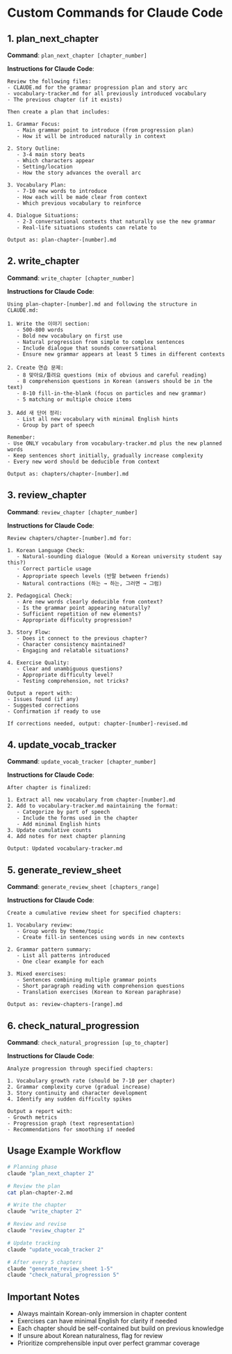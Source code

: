 # Custom Commands for Claude Code

## 1. plan_next_chapter

**Command**: `plan_next_chapter [chapter_number]`

**Instructions for Claude Code**:
```
Review the following files:
- CLAUDE.md for the grammar progression plan and story arc
- vocabulary-tracker.md for all previously introduced vocabulary
- The previous chapter (if it exists)

Then create a plan that includes:

1. Grammar Focus:
   - Main grammar point to introduce (from progression plan)
   - How it will be introduced naturally in context

2. Story Outline:
   - 3-4 main story beats
   - Which characters appear
   - Setting/location
   - How the story advances the overall arc

3. Vocabulary Plan:
   - 7-10 new words to introduce
   - How each will be made clear from context
   - Which previous vocabulary to reinforce

4. Dialogue Situations:
   - 2-3 conversational contexts that naturally use the new grammar
   - Real-life situations students can relate to

Output as: plan-chapter-[number].md
```

## 2. write_chapter

**Command**: `write_chapter [chapter_number]`

**Instructions for Claude Code**:
```
Using plan-chapter-[number].md and following the structure in CLAUDE.md:

1. Write the 이야기 section:
   - 500-800 words
   - Bold new vocabulary on first use
   - Natural progression from simple to complex sentences
   - Include dialogue that sounds conversational
   - Ensure new grammar appears at least 5 times in different contexts

2. Create 연습 문제:
   - 8 맞아요/틀려요 questions (mix of obvious and careful reading)
   - 8 comprehension questions in Korean (answers should be in the text)
   - 8-10 fill-in-the-blank (focus on particles and new grammar)
   - 5 matching or multiple choice items

3. Add 새 단어 정리:
   - List all new vocabulary with minimal English hints
   - Group by part of speech

Remember:
- Use ONLY vocabulary from vocabulary-tracker.md plus the new planned words
- Keep sentences short initially, gradually increase complexity
- Every new word should be deducible from context

Output as: chapters/chapter-[number].md
```

## 3. review_chapter

**Command**: `review_chapter [chapter_number]`

**Instructions for Claude Code**:
```
Review chapters/chapter-[number].md for:

1. Korean Language Check:
   - Natural-sounding dialogue (Would a Korean university student say this?)
   - Correct particle usage
   - Appropriate speech levels (반말 between friends)
   - Natural contractions (하는 → 하는, 그러면 → 그럼)

2. Pedagogical Check:
   - Are new words clearly deducible from context?
   - Is the grammar point appearing naturally?
   - Sufficient repetition of new elements?
   - Appropriate difficulty progression?

3. Story Flow:
   - Does it connect to the previous chapter?
   - Character consistency maintained?
   - Engaging and relatable situations?

4. Exercise Quality:
   - Clear and unambiguous questions?
   - Appropriate difficulty level?
   - Testing comprehension, not tricks?

Output a report with:
- Issues found (if any)
- Suggested corrections
- Confirmation if ready to use

If corrections needed, output: chapter-[number]-revised.md
```

## 4. update_vocab_tracker

**Command**: `update_vocab_tracker [chapter_number]`

**Instructions for Claude Code**:
```
After chapter is finalized:

1. Extract all new vocabulary from chapter-[number].md
2. Add to vocabulary-tracker.md maintaining the format:
   - Categorize by part of speech
   - Include the forms used in the chapter
   - Add minimal English hints
3. Update cumulative counts
4. Add notes for next chapter planning

Output: Updated vocabulary-tracker.md
```

## 5. generate_review_sheet

**Command**: `generate_review_sheet [chapters_range]`

**Instructions for Claude Code**:
```
Create a cumulative review sheet for specified chapters:

1. Vocabulary review:
   - Group words by theme/topic
   - Create fill-in sentences using words in new contexts

2. Grammar pattern summary:
   - List all patterns introduced
   - One clear example for each

3. Mixed exercises:
   - Sentences combining multiple grammar points
   - Short paragraph reading with comprehension questions
   - Translation exercises (Korean to Korean paraphrase)

Output as: review-chapters-[range].md
```

## 6. check_natural_progression

**Command**: `check_natural_progression [up_to_chapter]`

**Instructions for Claude Code**:
```
Analyze progression through specified chapters:

1. Vocabulary growth rate (should be 7-10 per chapter)
2. Grammar complexity curve (gradual increase)
3. Story continuity and character development
4. Identify any sudden difficulty spikes

Output a report with:
- Growth metrics
- Progression graph (text representation)
- Recommendations for smoothing if needed
```

## Usage Example Workflow

```bash
# Planning phase
claude "plan_next_chapter 2"

# Review the plan
cat plan-chapter-2.md

# Write the chapter
claude "write_chapter 2"

# Review and revise
claude "review_chapter 2"

# Update tracking
claude "update_vocab_tracker 2"

# After every 5 chapters
claude "generate_review_sheet 1-5"
claude "check_natural_progression 5"
```

## Important Notes

- Always maintain Korean-only immersion in chapter content
- Exercises can have minimal English for clarity if needed
- Each chapter should be self-contained but build on previous knowledge
- If unsure about Korean naturalness, flag for review
- Prioritize comprehensible input over perfect grammar coverage

